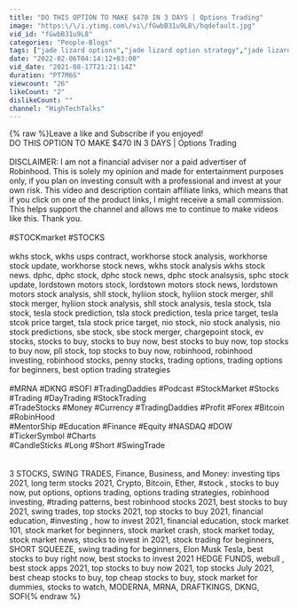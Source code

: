 ```yaml
---
title: "DO THIS OPTION TO MAKE $470 IN 3 DAYS | Options Trading"
image: "https:\/\/i.ytimg.com\/vi\/fGwbB31u9L8\/hqdefault.jpg"
vid_id: "fGwbB31u9L8"
categories: "People-Blogs"
tags: ["jade lizard options","jade lizard option strategy","jade lizard strategy"]
date: "2022-02-06T04:14:12+03:00"
vid_date: "2021-08-17T21:21:14Z"
duration: "PT7M6S"
viewcount: "26"
likeCount: "2"
dislikeCount: ""
channel: "HighTechTalks"
---
```

{% raw %}Leave a like and Subscribe if you enjoyed!<br />DO THIS OPTION TO MAKE $470 IN 3 DAYS | Options Trading<br /><br />DISCLAIMER: I am not a financial adviser nor a paid advertiser of Robinhood. This is solely my opinion and made for entertainment purposes only, if you plan on investing consult with a professional and invest at your own risk. This video and description contain affiliate links, which means that if you click on one of the product links, I might receive a small commission. This helps support the channel and allows me to continue to make videos like this. Thank you.<br /><br />#STOCKmarket #STOCKS<br /><br />wkhs stock, wkhs usps contract, workhorse stock analysis, workhorse stock update, workhorse stock news, wkhs stock analysis wkhs stock news. dphc, dphc stock, dphc stock news, dphc stock analsysis, sphc stock update, lordstown motors stock, lordstown motors stock news, lordstown motors stock analysis, shll stock, hyliion stock, hyliion stock merger, shll stock merger, hyliion stock analysis, shll stock analysis, tesla stock, tsla stock, tesla stock prediction, tsla stock prediction, tesla price target, tesla stcok price target, tsla stock price target, nio stock, nio stock analysis, nio stock predictions, sbe stock, sbe stock merger, chargepoint stock, ev stocks, stocks to buy, stocks to buy now, best stocks to buy now, top stocks to buy now, pll stock, top stocks to buy now, robinhood, robinhood investing, robinhood stocks, penny stocks, trading options, trading options for beginners, best option trading strategies<br /><br />#MRNA #DKNG #SOFI #TradingDaddies #Podcast #StockMarket #Stocks #Trading #DayTrading #StockTrading<br />#TradeStocks #Money #Currency #TradingDaddies #Profit #Forex #Bitcoin #RobinHood<br />#MentorShip #Education #Finance #Equity #NASDAQ #DOW #TickerSymbol #Charts<br />#CandleSticks #Long #Short #SwingTrade<br /><br /><br />3 STOCKS, SWING TRADES, Finance, Business, and Money: investing tips 2021, long term stocks 2021, Crypto, Bitcoin, Ether, #stock , stocks to buy now, put options, options trading, options trading strategies, robinhood investing, #trading patterns, best robinhood stocks 2021, best stocks to buy 2021, swing trades, top stocks 2021, top stocks to buy 2021, financial education, #investing , how to invest 2021, financial education, stock market 101, stock market for beginners, stock market crash, stock market today, stock market news, stocks to invest in 2021, stock trading for beginners, SHORT SQUEEZE, swing trading for beginners,  Elon Musk Tesla, best stocks to buy right now, best stocks to invest 2021 HEDGE FUNDS, webull , best stock apps 2021, top stocks to buy now 2021, top stocks July 2021, best cheap stocks to buy, top cheap stocks to buy,  stock market for dummies, stocks to watch, MODERNA, MRNA, DRAFTKINGS, DKNG, SOFI{% endraw %}
